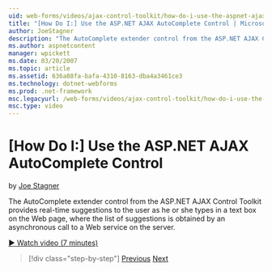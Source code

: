 ```yaml
---
uid: web-forms/videos/ajax-control-toolkit/how-do-i-use-the-aspnet-ajax-autocomplete-control
title: "[How Do I:] Use the ASP.NET AJAX AutoComplete Control | Microsoft Docs"
author: JoeStagner
description: "The AutoComplete extender control from the ASP.NET AJAX Control Toolkit provides real-time suggestions to the user as he or she types in a text box on the We..."
ms.author: aspnetcontent
manager: wpickett
ms.date: 03/20/2007
ms.topic: article
ms.assetid: 636a88fa-bafa-4310-8163-dba4a3461ce3
ms.technology: dotnet-webforms
ms.prod: .net-framework
msc.legacyurl: /web-forms/videos/ajax-control-toolkit/how-do-i-use-the-aspnet-ajax-autocomplete-control
msc.type: video
---
```

[How Do I:] Use the ASP.NET AJAX AutoComplete Control
====================
by [Joe Stagner](https://github.com/JoeStagner)

The AutoComplete extender control from the ASP.NET AJAX Control Toolkit provides real-time suggestions to the user as he or she types in a text box on the Web page, where the list of suggestions is obtained by an asynchronous call to a Web service on the server.

[&#9654; Watch video (7 minutes)](https://channel9.msdn.com/Blogs/ASP-NET-Site-Videos/how-do-i-use-the-aspnet-ajax-autocomplete-control)

>[!div class="step-by-step"]
[Previous](how-do-i-use-the-aspnet-ajax-slider-control.md)
[Next](how-do-i-configure-the-aspnet-ajax-calendar-control.md)
